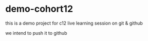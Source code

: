 # demo-cohort12
this is a demo project for c12 live learning session on git &amp; github

we intend to push it to github

